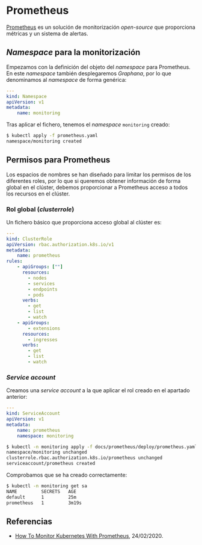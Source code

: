 # Prometheus

[Prometheus](https://prometheus.io/) es un solución de monitorización *open-source* que proporciona métricas y un sistema de alertas.

## *Namespace* para la monitorización

Empezamos con la definición del objeto del *namespace* para Prometheus. En este *namespace* también desplegaremos *Graphana*, por lo que denominamos al *namespace* de forma genérica:

```yaml
---
kind: Namespace
apiVersion: v1
metadata:
    name: monitoring
```

Tras aplicar el fichero, tenemos el *namespace* `monitoring` creado:

```bash
$ kubectl apply -f prometheus.yaml 
namespace/monitoring created
```

## Permisos para Prometheus

Los espacios de nombres se han diseñado para limitar los permisos de los diferentes roles, por lo que si queremos obtener información de forma global en el clúster, debemos proporcionar a Prometheus acceso a todos los recursos en el clúster.

### Rol global (*clusterrole*)

Un fichero básico que proporciona acceso global al clúster es:

```yaml
---
kind: ClusterRole
apiVersion: rbac.authorization.k8s.io/v1
metadata:
    name: prometheus
rules:
    - apiGroups: [""]
      resources:
        - nodes
        - services
        - endpoints
        - pods
      verbs:
        - get
        - list
        - watch
    - apiGroups:
        - extensions
      resources:
        - ingresses
      verbs:
        - get
        - list
        - watch
```

### *Service account*

Creamos una *service account* a la que aplicar el rol creado en el apartado anterior:

```yaml
---
kind: ServiceAccount
apiVersion: v1
metadata:
    name: prometheus
    namespace: monitoring
```

```bash
$ kubectl -n monitoring apply -f docs/prometheus/deploy/prometheus.yaml 
namespace/monitoring unchanged
clusterrole.rbac.authorization.k8s.io/prometheus unchanged
serviceaccount/prometheus created
```

Comprobamos que se ha creado correctamente:

```bash
$ kubectl -n monitoring get sa
NAME         SECRETS   AGE
default      1         25m
prometheus   1         3m19s
```

## Referencias

- [How To Monitor Kubernetes With Prometheus](https://phoenixnap.com/kb/prometheus-kubernetes-monitoring), 24/02/2020.
